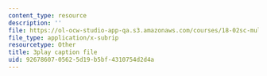 ```yaml
---
content_type: resource
description: ''
file: https://ol-ocw-studio-app-qa.s3.amazonaws.com/courses/18-02sc-multivariable-calculus-fall-2010/9267860705625d19b5bf4310754d2d4a_idNIKTaBEaI.vtt
file_type: application/x-subrip
resourcetype: Other
title: 3play caption file
uid: 92678607-0562-5d19-b5bf-4310754d2d4a
---
```

